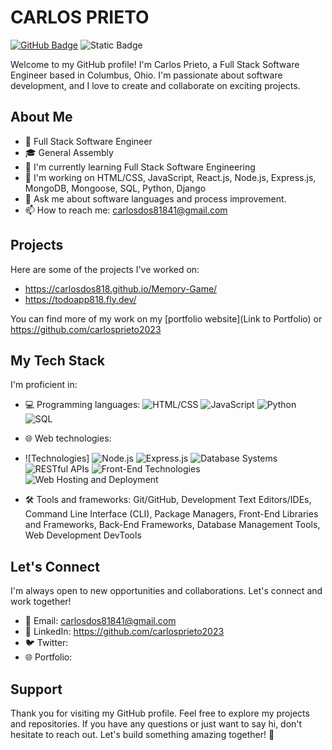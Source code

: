 # CARLOS PRIETO

[![GitHub Badge](https://img.shields.io/github/followers/carlosprieto2023?label=Follow&style=social)](https://github.com/carlosprieto2023)
![Static Badge](https://img.shields.io/badge/https%3A%2F%2Fwww.linkedin.com%2Fin%2Fcarlos-prieto0991%2F)


Welcome to my GitHub profile! I'm Carlos Prieto, a Full Stack Software Engineer based in Columbus, Ohio. I'm passionate about software development, and I love to create and collaborate on exciting projects.

## About Me

- 💼 Full Stack Software Engineer
- 🎓 General Assembly
- 🌱 I'm currently learning Full Stack Software Engineering
- 🔭 I'm working on HTML/CSS, JavaScript, React.js, Node.js, Express.js, MongoDB, Mongoose, SQL, Python, Django
- 💬 Ask me about software languages and process improvement.
- 📫 How to reach me: carlosdos81841@gmail.com

## Projects

Here are some of the projects I've worked on:

- https://carlosdos818.github.io/Memory-Game/
- https://todoapp818.fly.dev/


You can find more of my work on my [portfolio website](Link to Portfolio) or https://github.com/carlosprieto2023

## My Tech Stack

I'm proficient in:

- 💻 Programming languages:
 ![HTML/CSS](https://img.shields.io/badge/HTML%2FCSS-blue?logo=html5&logoColor=white)
 ![JavaScript](https://img.shields.io/badge/JavaScript-yellow?logo=javascript&logoColor=white)
 ![Python](https://img.shields.io/badge/Python-green?logo=python&logoColor=white)
 ![SQL](https://img.shields.io/badge/SQL-orange?logo=mysql&logoColor=white)



- 🌐 Web technologies:
- ![Technologies]
  ![Node.js](https://img.shields.io/badge/Node.js-brightgreen?logo=node.js&logoColor=white)
  ![Express.js](https://img.shields.io/badge/Express.js-yellow?logo=express&logoColor=white)
  ![Database Systems](https://img.shields.io/badge/Database%20Systems-blue?logo=mysql&logoColor=white)
  ![RESTful APIs](https://img.shields.io/badge/RESTful%20APIs-orange?logo=rest&logoColor=white)
  ![Front-End Technologies](https://img.shields.io/badge/Front--End%20Technologies-lightblue)
  ![Web Hosting and Deployment](https://img.shields.io/badge/Web%20Hosting%20%26%20Deployment-purple)


- 🛠️ Tools and frameworks: Git/GitHub, Development Text Editors/IDEs, Command Line Interface (CLI), Package Managers, Front-End Libraries and Frameworks, Back-End Frameworks, Database Management Tools, Web Development DevTools

## Let's Connect

I'm always open to new opportunities and collaborations. Let's connect and work together!

- 📧 Email: carlosdos81841@gmail.com
- 👔 LinkedIn: https://github.com/carlosprieto2023
- 🐦 Twitter: 
- 🌐 Portfolio: 

## Support

Thank you for visiting my GitHub profile. Feel free to explore my projects and repositories. If you have any questions or just want to say hi, don't hesitate to reach out. Let's build something amazing together! 🚀
